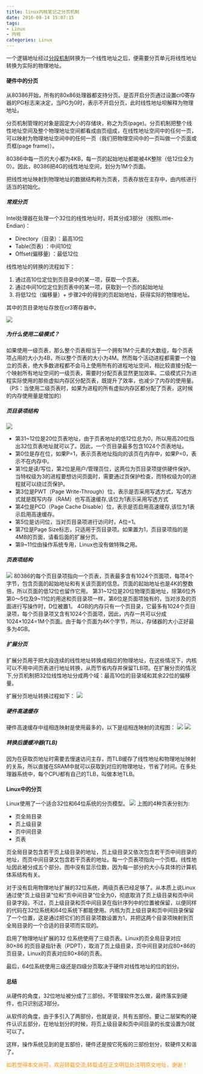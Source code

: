 ```yaml
---
title: linux内核笔记之分页机制
date: 2016-08-14 15:07:15
tags: 
- Linux
- 内核
categories: Linux
---
```

一个逻辑地址经过[分段机制](/2016/08/13/linux-kernel-note-segment-mechanism/)转换为一个线性地址之后，便需要分页单元将线性地址转换为实际的物理地址。

#### 硬件中的分页

从80386开始，所有的80x86处理器都支持分页。是否开启分页通过设置cr0寄存器的PG标志来决定，当PG为0时，表示不开启分页，此时线性地址呗解释为物理地址。

分页机制管理的对象是固定大小的存储块，称之为页(page)。分页机制把整个线性地址空间及整个物理地址空间都看成由页组成，在线性地址空间中的任何一页，可以映射为物理地址空间中的任何一页（我们把物理空间中的一页叫做一个页面或页框(page frame)）。

80386中每一页的大小都为4KB，每一页的起始地址都能被4K整除（低12位全为0）。因此，80386把4G的线性地址空间，划分为1M个页面。

把线性地址映射到物理地址的数据结构称为页表，页表存放在主存中，由内核进行适当的初始化。

##### 常规分页
Intel处理器在处理一个32位的线性地址时，将其分成3部分（按照Little-Endian)：

- Directory（目录）：最高10位
- Table(页表) ：中间10位
- Offset(偏移量) ：最低12位

线性地址的转换的流程如下：

1. 通过高10位定位到页目录中的某一项，获取一个页表。
2. 通过中间10位定位到页表中的某一项，获取到一个页的起始地址
3. 将低12位（偏移量）+ 步骤2中的得到的页起始地址，获得实际的物理地址。

其中的页目录地址存放在cr3寄存器中。

![](/images/linux-kernel-note/page-mechanism-0.png)

##### 为什么使用二级模式？
如果使用一级页表，那么整个页表相当于一个拥有1M个元素的大数组，每个页表项占用的大小为4B，所以整个页表的大小为4M。然而每个活动进程都需要一个独立的页表，绝大多数进程都不会马上使用所有的进程地址空间，相比较直接分配一个映射所有地址空间的一级页表，需要时分配页表显然更加效率。二级模式只为进程实际使用的那些虚拟内存区分配页表，既提升了效率，也减少了内存的使用量。（PS：当使用二级页表时，如果为进程的所有虚拟内存区都分配了页表，这时候的内存使用量是增加的）

##### 页目录项结构
![](/images/linux-kernel-note/page-mechanism-1.gif)

- 第31~12位是20位页表地址，由于页表地址的低12位总为0，所以用高20位指出32位页表地址就可以了。因此，一个页目录最多包含1024个页表地址。
- 第0位是存在位，如果P=1，表示页表地址指向的该页在内存中，如果P=0，表示不在内存中。
- 第1位是读/写位，第2位是用户/管理员位，这两位为页目录项提供硬件保护。当特权级为3的进程要想访问页面时，需要通过页保护检查，而特权级为0的进程就可以绕过页保护。
- 第3位是PWT（Page Write-Through）位，表示是否采用写透方式，写透方式就是既写内存（RAM）也写高速缓存,该位为1表示采用写透方式
- 第4位是PCD（Page Cache Disable）位，表示是否启用高速缓存,该位为1表示启用高速缓存。
- 第5位是访问位，当对页目录项进行访问时，A位=1。
- 第7位是Page Size标志，只适用于页目录项。如果置为1，页目录项指的是4MB的页面，请看后面的扩展分页。
- 第9~11位由操作系统专用，Linux也没有做特殊之用。

##### 页表项结构
![](/images/linux-kernel-note/page-mechanism-2.gif)
80386的每个页目录项指向一个页表，页表最多含有1024个页面项，每项4个字节，包含页面的起始地址和有关该页面的信息。页面的起始地址也是4K的整数倍，所以页面的低12位也留作它用。
第31~12位是20位物理页面地址，除第6位外第0～5位及9~11位的用途和页目录项一样，第6位是页面项独有的，当对涉及的页面进行写操作时，D位被置1。
4GB的内存只有一个页目录，它最多有1024个页目录项，每个页目录项又含有1024个页面项，因此，内存一共可以分成1024×1024=1M个页面。由于每个页面为4K个字节，所以，存储器的大小正好最多为4GB。

##### 扩展分页
扩展分页用于把大段连续的线性地址转换成相应的物理地址，在这些情况下，内核可以不用中间页表进行地址转换，从而节省内存并保留TLB项。在扩展分页的情况下,分页机制把32位线性地址分成两个域：最高10位的目录域和其余22位的偏移量。

扩展分页地址转换过程如下：
![](/images/linux-kernel-note/page-mechanism-3.png)

##### 硬件高速缓存
硬件高速缓存中组相连映射是使用最多的，以下是组相连映射的流程图：
![](/images/linux-kernel-note/page-mechanism-4.jpg)
![](/images/linux-kernel-note/page-mechanism-5.jpg)

##### 转换后援缓冲器(TLB)
因为在获取页地址时需要去慢速访问主存，而TLB缓存了线性地址和物理地址映射的关系，所以直接在SRAM中就可以获取到对应的物理地址，节省了时间。在多处理器系统中，每个CPU都有自己的TLB，叫做本地TLB。

#### Linux中的分页
Linux使用了一个适合32位和64位系统的分页模型。
![](/images/linux-kernel-note/page-mechanism-6.png)
上图的4种页表分别为:

- 页全局目录
- 页上级目录
- 页中间目录
- 页表

页全局目录包含若干页上级目录的地址，页上级目录又依次包含若干页中间目录的地址，而页中间目录又包含若干页表的地址。每一个页表项指向一个页框。线性地址因此被分成五个部分。图中没有显示位数，因为每一部分的大小与具体的计算机体系结构有关。

对于没有启用物理地址扩展的32位系统，两级页表已经足够了。从本质上说Linux通过使“页上级目录”位和“页中间目录”位全为0，彻底取消了页上级目录和页中间目录字段。不过，页上级目录和页中间目录在指针序列中的位置被保留，以便同样的代码在32位系统和64位系统下都能使用。内核为页上级目录和页中间目录保留了一个位置，这是通过把它们的页目录项数设置为1，并把这两个目录项映射到页全局目录的一个合适的目录项而实现的。

启用了物理地址扩展的32 位系统使用了三级页表。Linux的页全局目录对应80×86 的页目录指针表（PDPT），取消了页上级目录，页中间目录对应80×86的页目录，Linux的页表对应80×86的页表。

最后，64位系统使用三级还是四级分页取决于硬件对线性地址的位的划分。

#### 总结
从硬件的角度，32位地址被分成了三部份。不管理软件怎么做，最终落实到硬件，也只识别这3部分。

从软件的角度，由于多引入了两部份，也就是说，共有五部份。要让二层架构的硬件认识五部分，在地址划分的时候，将页上级目录和页中间目录的长度设置为0就可以了。

这样，操作系统见到的是五部份，硬件还是按它死板的三部份划分，软硬件又和谐了。

<font color= Darkorange>如若觉得本文尚可，欢迎转载交流,转载请在正文明显处注明原文地址，谢谢！</font>







